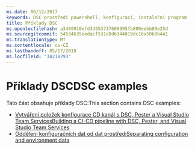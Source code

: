 ```yaml
---
ms.date: 06/12/2017
keywords: DSC prostředí powershell, konfiguraci, instalační program
title: Příklady DSC
ms.openlocfilehash: a3469910efd3d953717609995fb809eebb09e25d
ms.sourcegitcommit: 54534635eedacf531d8d6344019dc16a50b8b441
ms.translationtype: MT
ms.contentlocale: cs-CZ
ms.lasthandoff: 05/17/2018
ms.locfileid: "34218293"
---
```

# <a name="dsc-examples"></a><span data-ttu-id="5eda4-103">Příklady DSC</span><span class="sxs-lookup"><span data-stu-id="5eda4-103">DSC examples</span></span>

<span data-ttu-id="5eda4-104">Tato část obsahuje příklady DSC:</span><span class="sxs-lookup"><span data-stu-id="5eda4-104">This section contains DSC examples:</span></span>

- [<span data-ttu-id="5eda4-105">Vytváření položek konfigurace CD kanál s DSC, Pester a Visual Studio Team Services</span><span class="sxs-lookup"><span data-stu-id="5eda4-105">Building a CI-CD pipeline with DSC, Pester, and Visual Studio Team Services</span></span>](dscCiCd.md)
- [<span data-ttu-id="5eda4-106">Oddělení konfiguračních dat od dat prostředí</span><span class="sxs-lookup"><span data-stu-id="5eda4-106">Separating configuration and environment data</span></span>](separatingEnvData.md)